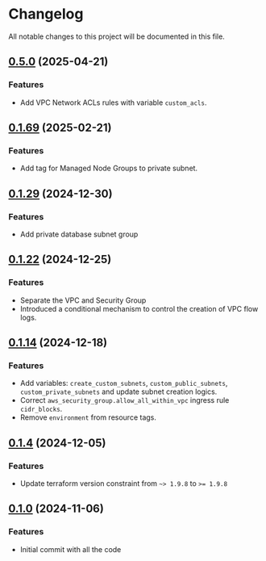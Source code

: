 # Changelog

All notable changes to this project will be documented in this file.

## [0.5.0]() (2025-04-21)

### Features

* Add VPC Network ACLs rules with variable `custom_acls`.

## [0.1.69]() (2025-02-21)

### Features

* Add tag for Managed Node Groups to private subnet.

## [0.1.29]() (2024-12-30)

### Features

* Add private database subnet group

## [0.1.22]() (2024-12-25)

### Features

* Separate the VPC and Security Group
* Introduced a conditional mechanism to control the creation of VPC flow logs.

## [0.1.14]() (2024-12-18)

### Features

* Add variables: `create_custom_subnets`, `custom_public_subnets`, `custom_private_subnets` and update subnet creation
  logics.
* Correct `aws_security_group.allow_all_within_vpc` ingress rule `cidr_blocks`.
* Remove `environment` from resource tags.

## [0.1.4]() (2024-12-05)

### Features

* Update terraform version constraint from `~> 1.9.8` to `>= 1.9.8`

## [0.1.0]() (2024-11-06)

### Features

* Initial commit with all the code
